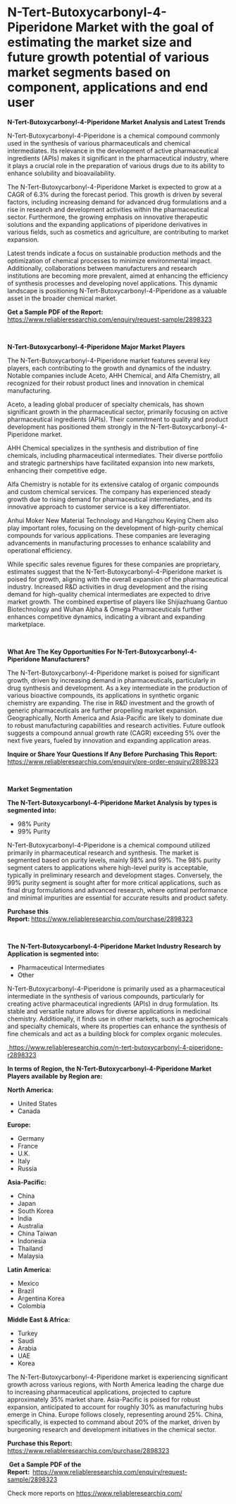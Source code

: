 <p><h1>N-Tert-Butoxycarbonyl-4-Piperidone Market with the goal of estimating the market size and future growth potential of various market segments based on component, applications and end user</h1></p><p><strong>N-Tert-Butoxycarbonyl-4-Piperidone Market Analysis and Latest Trends</strong></p>
<p><p>N-Tert-Butoxycarbonyl-4-Piperidone is a chemical compound commonly used in the synthesis of various pharmaceuticals and chemical intermediates. Its relevance in the development of active pharmaceutical ingredients (APIs) makes it significant in the pharmaceutical industry, where it plays a crucial role in the preparation of various drugs due to its ability to enhance solubility and bioavailability.</p><p>The N-Tert-Butoxycarbonyl-4-Piperidone Market is expected to grow at a CAGR of 6.3% during the forecast period. This growth is driven by several factors, including increasing demand for advanced drug formulations and a rise in research and development activities within the pharmaceutical sector. Furthermore, the growing emphasis on innovative therapeutic solutions and the expanding applications of piperidone derivatives in various fields, such as cosmetics and agriculture, are contributing to market expansion.</p><p>Latest trends indicate a focus on sustainable production methods and the optimization of chemical processes to minimize environmental impact. Additionally, collaborations between manufacturers and research institutions are becoming more prevalent, aimed at enhancing the efficiency of synthesis processes and developing novel applications. This dynamic landscape is positioning N-Tert-Butoxycarbonyl-4-Piperidone as a valuable asset in the broader chemical market.</p></p>
<p><strong>Get a Sample PDF of the Report:&nbsp;</strong> <a href="https://www.reliableresearchiq.com/enquiry/request-sample/2898323?utm_campaign=3381&utm_medium=2&utm_source=Github&utm_content=ia&utm_term=15032025&utm_id=n-tert-butoxycarbonyl-4-piperidone">https://www.reliableresearchiq.com/enquiry/request-sample/2898323</a></p>
<p>&nbsp;</p>
<p><strong>N-Tert-Butoxycarbonyl-4-Piperidone Major Market Players</strong></p>
<p><p>The N-Tert-Butoxycarbonyl-4-Piperidone market features several key players, each contributing to the growth and dynamics of the industry. Notable companies include Aceto, AHH Chemical, and Alfa Chemistry, all recognized for their robust product lines and innovation in chemical manufacturing.</p><p>Aceto, a leading global producer of specialty chemicals, has shown significant growth in the pharmaceutical sector, primarily focusing on active pharmaceutical ingredients (APIs). Their commitment to quality and product development has positioned them strongly in the N-Tert-Butoxycarbonyl-4-Piperidone market.</p><p>AHH Chemical specializes in the synthesis and distribution of fine chemicals, including pharmaceutical intermediates. Their diverse portfolio and strategic partnerships have facilitated expansion into new markets, enhancing their competitive edge.</p><p>Alfa Chemistry is notable for its extensive catalog of organic compounds and custom chemical services. The company has experienced steady growth due to rising demand for pharmaceutical intermediates, and its innovative approach to customer service is a key differentiator.</p><p>Anhui Moker New Material Technology and Hangzhou Keying Chem also play important roles, focusing on the development of high-purity chemical compounds for various applications. These companies are leveraging advancements in manufacturing processes to enhance scalability and operational efficiency.</p><p>While specific sales revenue figures for these companies are proprietary, estimates suggest that the N-Tert-Butoxycarbonyl-4-Piperidone market is poised for growth, aligning with the overall expansion of the pharmaceutical industry. Increased R&D activities in drug development and the rising demand for high-quality chemical intermediates are expected to drive market growth. The combined expertise of players like Shijiazhuang Gantuo Biotechnology and Wuhan Alpha & Omega Pharmaceuticals further enhances competitive dynamics, indicating a vibrant and expanding marketplace.</p></p>
<p>&nbsp;</p>
<p><strong>What Are The Key Opportunities For N-Tert-Butoxycarbonyl-4-Piperidone Manufacturers?</strong></p>
<p><p>The N-Tert-Butoxycarbonyl-4-Piperidone market is poised for significant growth, driven by increasing demand in pharmaceuticals, particularly in drug synthesis and development. As a key intermediate in the production of various bioactive compounds, its applications in synthetic organic chemistry are expanding. The rise in R&D investment and the growth of generic pharmaceuticals are further propelling market expansion. Geographically, North America and Asia-Pacific are likely to dominate due to robust manufacturing capabilities and research activities. Future outlook suggests a compound annual growth rate (CAGR) exceeding 5% over the next five years, fueled by innovation and expanding application areas.</p></p>
<p><strong>Inquire or Share Your Questions If Any Before Purchasing This Report:</strong> <a href="https://www.reliableresearchiq.com/enquiry/pre-order-enquiry/2898323?utm_campaign=3381&utm_medium=2&utm_source=Github&utm_content=ia&utm_term=15032025&utm_id=n-tert-butoxycarbonyl-4-piperidone">https://www.reliableresearchiq.com/enquiry/pre-order-enquiry/2898323</a></p>
<p>&nbsp;</p>
<p><strong>Market Segmentation</strong></p>
<p><strong>The N-Tert-Butoxycarbonyl-4-Piperidone Market Analysis by types is segmented into:</strong></p>
<p><ul><li>98% Purity</li><li>99% Purity</li></ul></p>
<p><p>N-Tert-Butoxycarbonyl-4-Piperidone is a chemical compound utilized primarily in pharmaceutical research and synthesis. The market is segmented based on purity levels, mainly 98% and 99%. The 98% purity segment caters to applications where high-level purity is acceptable, typically in preliminary research and development stages. Conversely, the 99% purity segment is sought after for more critical applications, such as final drug formulations and advanced research, where optimal performance and minimal impurities are essential for accurate results and product safety.</p></p>
<p><strong>Purchase this Report:&nbsp;</strong><a href="https://www.reliableresearchiq.com/purchase/2898323?utm_campaign=3381&utm_medium=2&utm_source=Github&utm_content=ia&utm_term=15032025&utm_id=n-tert-butoxycarbonyl-4-piperidone">https://www.reliableresearchiq.com/purchase/2898323</a></p>
<p>&nbsp;</p>
<p><strong>The N-Tert-Butoxycarbonyl-4-Piperidone Market Industry Research by Application is segmented into:</strong></p>
<p><ul><li>Pharmaceutical Intermediates</li><li>Other</li></ul></p>
<p><p>N-Tert-Butoxycarbonyl-4-Piperidone is primarily used as a pharmaceutical intermediate in the synthesis of various compounds, particularly for creating active pharmaceutical ingredients (APIs) in drug formulation. Its stable and versatile nature allows for diverse applications in medicinal chemistry. Additionally, it finds use in other markets, such as agrochemicals and specialty chemicals, where its properties can enhance the synthesis of fine chemicals and act as a building block for complex organic molecules.</p></p>
<p><a href="https://www.reliableresearchiq.com/n-tert-butoxycarbonyl-4-piperidone-r2898323?utm_campaign=3381&utm_medium=2&utm_source=Github&utm_content=ia&utm_term=15032025&utm_id=n-tert-butoxycarbonyl-4-piperidone">&nbsp;https://www.reliableresearchiq.com/n-tert-butoxycarbonyl-4-piperidone-r2898323</a></p>
<p><strong>In terms of Region, the N-Tert-Butoxycarbonyl-4-Piperidone Market Players available by Region are:</strong></p>
<p>
    <p> <strong> North America: </strong>
        <ul>
            <li>United States</li>
            <li>Canada</li>
        </ul>
        </p> 
    <p> <strong> Europe: </strong>
        <ul>
            <li>Germany</li>
            <li>France</li>
            <li>U.K.</li>
            <li>Italy</li>
            <li>Russia</li>
        </ul>
        </p> 
    <p> <strong> Asia-Pacific: </strong>
        <ul>
            <li>China</li>
            <li>Japan</li>
            <li>South Korea</li>
            <li>India</li>
            <li>Australia</li>
            <li>China Taiwan</li>
            <li>Indonesia</li>
            <li>Thailand</li>
            <li>Malaysia</li>
        </ul>
        </p> 
    <p> <strong> Latin America: </strong>
        <ul>
            <li>Mexico</li>
            <li>Brazil</li>
            <li>Argentina Korea</li>
            <li>Colombia</li>
        </ul>
        </p> 
    <p> <strong> Middle East & Africa: </strong>
        <ul>
            <li>Turkey</li>
            <li>Saudi</li>
            <li>Arabia</li>
            <li>UAE</li>
            <li>Korea</li>
        </ul>
    </p>
    </p>
<p><p>The N-Tert-Butoxycarbonyl-4-Piperidone market is experiencing significant growth across various regions, with North America leading the charge due to increasing pharmaceutical applications, projected to capture approximately 35% market share. Asia-Pacific is poised for robust expansion, anticipated to account for roughly 30% as manufacturing hubs emerge in China. Europe follows closely, representing around 25%. China, specifically, is expected to command about 20% of the market, driven by burgeoning research and development initiatives in the chemical sector.</p></p>
<p><strong>Purchase this Report: </strong><a href="https://www.reliableresearchiq.com/purchase/2898323?utm_campaign=3381&utm_medium=2&utm_source=Github&utm_content=ia&utm_term=15032025&utm_id=n-tert-butoxycarbonyl-4-piperidone">https://www.reliableresearchiq.com/purchase/2898323</a></p>
<p>&nbsp;<strong>Get a Sample PDF of the Report:&nbsp;&nbsp;</strong><a href="https://www.reliableresearchiq.com/enquiry/request-sample/2898323?utm_campaign=3381&utm_medium=2&utm_source=Github&utm_content=ia&utm_term=15032025&utm_id=n-tert-butoxycarbonyl-4-piperidone">https://www.reliableresearchiq.com/enquiry/request-sample/2898323</a></p>
<p><strong></strong></p>
<p>Check more reports on <a href="https://www.reliableresearchiq.com/?utm_campaign=3381&utm_medium=2&utm_source=Github&utm_content=ia&utm_term=15032025&utm_id=n-tert-butoxycarbonyl-4-piperidone">https://www.reliableresearchiq.com/</a></p>